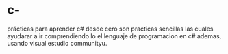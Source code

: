 # c-
prácticas para aprender c# desde cero 
son practicas sencillas  las cuales ayudarar  a ir comprendiendo lo el lenguaje de programacion en c# ademas, usando visual estudio  communityu.
